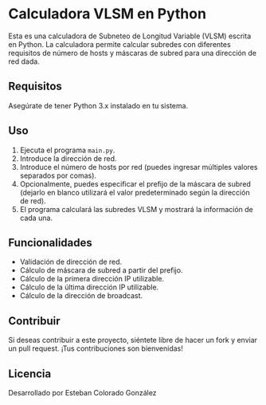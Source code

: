# Calculadora VLSM en Python

Esta es una calculadora de Subneteo de Longitud Variable (VLSM) escrita en Python. La calculadora permite calcular subredes con diferentes requisitos de número de hosts y máscaras de subred para una dirección de red dada.

## Requisitos

Asegúrate de tener Python 3.x instalado en tu sistema.

## Uso

1. Ejecuta el programa `main.py`.
2. Introduce la dirección de red.
3. Introduce el número de hosts por red (puedes ingresar múltiples valores separados por comas).
4. Opcionalmente, puedes especificar el prefijo de la máscara de subred (dejarlo en blanco utilizará el valor predeterminado según la dirección de red).
5. El programa calculará las subredes VLSM y mostrará la información de cada una.

## Funcionalidades

- Validación de dirección de red.
- Cálculo de máscara de subred a partir del prefijo.
- Cálculo de la primera dirección IP utilizable.
- Cálculo de la última dirección IP utilizable.
- Cálculo de la dirección de broadcast.

## Contribuir

Si deseas contribuir a este proyecto, siéntete libre de hacer un fork y enviar un pull request. ¡Tus contribuciones son bienvenidas!

## Licencia

Desarrollado por Esteban Colorado González
